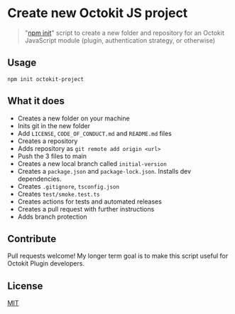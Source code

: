 # Create new Octokit JS project

> "[npm init](https://docs.npmjs.com/cli/v7/commands/npm-init)" script to create a new folder and repository for an Octokit JavaScript module (plugin, authentication strategy, or otherwise)

## Usage

```shell
npm init octokit-project
```

## What it does

- Creates a new folder on your machine
- Inits git in the new folder
- Add `LICENSE`, `CODE_OF_CONDUCT.md` and `README.md` files
- Creates a repository
- Adds repository as `git remote add origin <url>`
- Push the 3 files to main
- Creates a new local branch called `initial-version`
- Creates a `package.json` and `package-lock.json`. Installs dev dependencies.
- Creates `.gitignore`, `tsconfig.json`
- Creates `test/smoke.test.ts`
- Creates actions for tests and automated releases
- Creates a pull request with further instructions
- Adds branch protection

## Contribute

Pull requests welcome! My longer term goal is to make this script useful for Octokit Plugin developers.

## License

[MIT](LICENSE)
